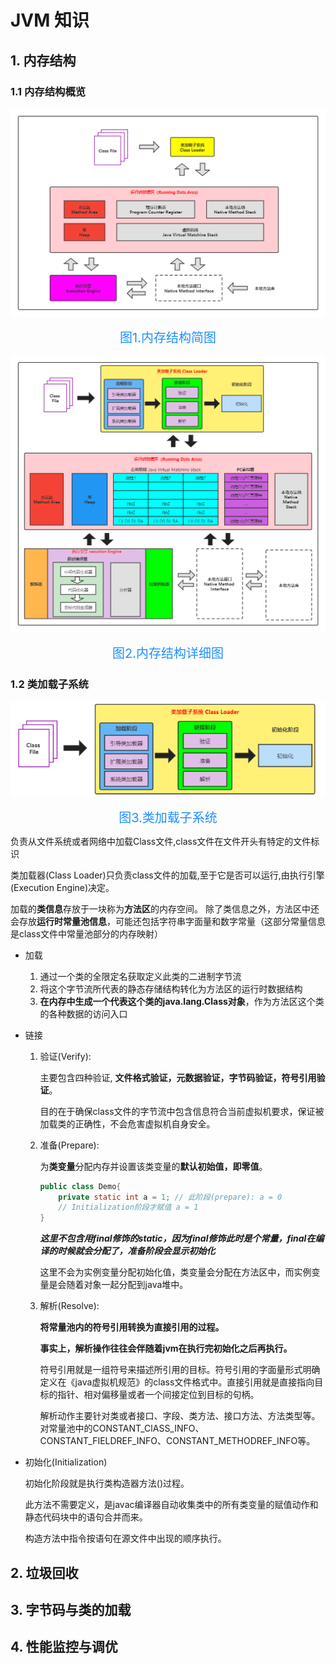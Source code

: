# JVM 知识

## 1. 内存结构

### 1.1 内存结构概览

![内存结构简图](../jvm/image/内存结构简图.png)

  <center style="font-size:20px;color:#1E90FF">图1.内存结构简图</center> 

![内存结详细图](../jvm/image/内存结构详细图.png)

  <center style="font-size:20px;color:#1E90FF">图2.内存结构详细图</center> 

### 1.2 类加载子系统

![类加载子系统](../jvm/image/类加载子系统.png)

  <center style="font-size:20px;color:#1E90FF">图3.类加载子系统</center>

负责从文件系统或者网络中加载Class文件,class文件在文件开头有特定的文件标识

类加载器(Class Loader)只负责class文件的加载,至于它是否可以运行,由执行引擎(Execution Engine)决定。

加载的**类信息**存放于一块称为**方法区**的内存空间。 除了类信息之外，方法区中还会存放**运行时常量池信息**，可能还包括字符串字面量和数字常量（这部分常量信息是class文件中常量池部分的内存映射）

- 加载

  1. 通过一个类的全限定名获取定义此类的二进制字节流
  2. 将这个字节流所代表的静态存储结构转化为方法区的运行时数据结构
  3. **在内存中生成一个代表这个类的java.lang.Class对象**，作为方法区这个类的各种数据的访问入口

- 链接

  1. 验证(Verify):

     主要包含四种验证, **文件格式验证，元数据验证，字节码验证，符号引用验证**。

     目的在于确保class文件的字节流中包含信息符合当前虚拟机要求，保证被加载类的正确性，不会危害虚拟机自身安全。

  2. 准备(Prepare):

     为**类变量**分配内存并设置该类变量的**默认初始值，即零值**。

     ```java
     public class Demo{
         private static int a = 1; // 此阶段(prepare): a = 0 
         // Initialization阶段才赋值 a = 1
     }
     ```

     ***这里不包含用final修饰的static，因为final修饰此时是个常量，final在编译的时候就会分配了，准备阶段会显示初始化***

     这里不会为实例变量分配初始化值，类变量会分配在方法区中，而实例变量是会随着对象一起分配到java堆中。

  3. 解析(Resolve):

     **将常量池内的符号引用转换为直接引用的过程。**

     **事实上，解析操作往往会伴随着jvm在执行完初始化之后再执行。**

     符号引用就是一组符号来描述所引用的目标。符号引用的字面量形式明确定义在《java虚拟机规范》的class文件格式中。直接引用就是直接指向目标的指针、相对偏移量或者一个间接定位到目标的句柄。

     解析动作主要针对类或者接口、字段、类方法、接口方法、方法类型等。对常量池中的CONSTANT_ClASS_INFO、CONSTANT_FIELDREF_INFO、CONSTANT_METHODREF_INFO等。

- 初始化(Initialization)

  初始化阶段就是执行类构造器方法<clinit>()过程。

  此方法不需要定义，是javac编译器自动收集类中的所有类变量的赋值动作和静态代码块中的语句合并而来。

  构造方法中指令按语句在源文件中出现的顺序执行。

  

## 2. 垃圾回收

## 3. 字节码与类的加载

## 4. 性能监控与调优

